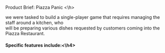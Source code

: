 <h> Product Brief: Piazza Panic <\h>
<p> we were tasked to build a single-player game that requires managing the staff around a kitchen, who  <br>
will be preparing various dishes requested by customers coming into the Piazza Restaurant. <br>
<h4>Specific features include:<\h4>
